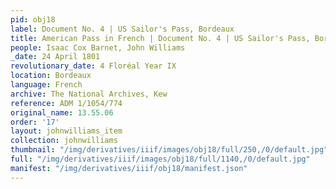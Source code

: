 ```yaml
---
pid: obj18
label: Document No. 4 | US Sailor's Pass, Bordeaux
title: American Pass in French | Document No. 4 | US Sailor's Pass, Bordeaux
people: Isaac Cox Barnet, John Williams
_date: 24 April 1801
revolutionary_date: 4 Floréal Year IX
location: Bordeaux
language: French
archive: The National Archives, Kew
reference: ADM 1/1054/774
original_name: 13.55.06
order: '17'
layout: johnwilliams_item
collection: johnwilliams
thumbnail: "/img/derivatives/iiif/images/obj18/full/250,/0/default.jpg"
full: "/img/derivatives/iiif/images/obj18/full/1140,/0/default.jpg"
manifest: "/img/derivatives/iiif/obj18/manifest.json"
---
```

